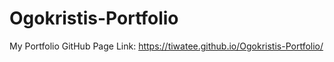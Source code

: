 # Ogokristis-Portfolio
My Portfolio
GitHub Page Link: https://tiwatee.github.io/Ogokristis-Portfolio/
